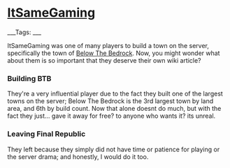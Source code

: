 # [ItSameGaming](#itsamegaming)
___Tags: ___

ItSameGaming was one of many players to build a town on the server, specifically the town of [Below The Bedrock](#below-the-bedrock). Now, you might wonder what about them is so important that they deserve their own wiki article?

### Building BTB

They're a very influential player due to the fact they built one of the largest towns on the server; Below The Bedrock is the 3rd largest town by land area, and 6th by build count. Now that alone doesnt do much, but with the fact they just... gave it away for free? to anyone who wants it? its unreal.

### Leaving Final Republic

They left because they simply did not have time or patience for playing or the server drama; and honestly, I would do it too.